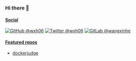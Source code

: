 ### Hi there 👋

<!--
**wxh06/wxh06** is a ✨ _special_ ✨ repository because its `README.md` (this file) appears on your GitHub profile.

Here are some ideas to get you started:

- 🔭 I’m currently working on ...
- 🌱 I’m currently learning ...
- 👯 I’m looking to collaborate on ...
- 🤔 I’m looking for help with ...
- 💬 Ask me about ...
- 📫 How to reach me: ...
- 😄 Pronouns: ...
- ⚡ Fun fact: ...
-->

#### [Social](https://wxh06.github.io)
[![GitHub @wxh06](https://img.shields.io/github/followers/wxh06?label=GitHub%20@wxh06&style=social)](https://github.com/wxh06)
[![Twitter @wxh06](https://img.shields.io/twitter/follow/wxh06?label=Twitter%20@wxh06&style=social)](https://twitter.com/wxh06)
[![GitLab @wangxinhe](https://img.shields.io/static/v1?logo=gitlab&label=GitLab&message=wangxinhe)](https://gitlab.com/wangxinhe)

#### [Featured repos](https://github.com/wxh06?tab=repositories)
- [dockerjudge](https://github.com/wxh06/dockerjudge)

